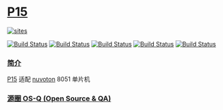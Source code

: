 ﻿# [P15](https://github.com/OS-Q/P15)

[![sites](http://182.61.61.133/link/resources/OSQ.png)](http://www.OS-Q.com)

[![Build Status](https://github.com/OS-Q/P15/workflows/CI/badge.svg)](https://github.com/OS-Q/P15/actions/workflows/CI.yml)
[![Build Status](https://github.com/OS-Q/P15/workflows/CD/badge.svg)](https://github.com/OS-Q/P15/actions/workflows/CD.yml)
[![Build Status](https://circleci.com/gh/OS-Q/P15.svg?style=svg)](https://circleci.com/gh/OS-Q/P15)
[![Build Status](https://travis-ci.com/OS-Q/P15.svg?branch=master)](https://travis-ci.com/OS-Q/P15)
[![Build Status](https://cloud.drone.io/api/badges/OS-Q/P15/status.svg)](https://cloud.drone.io/OS-Q/P15)

### [简介](https://github.com/OS-Q/P15/wiki)

[P15](https://github.com/OS-Q/P15) 适配 [nuvoton](https://www.nuvoton.com/products/microcontrollers/8bit-8051-mcus/) 8051 单片机

### [源圈 OS-Q (Open Source & QA) ](http://www.OS-Q.com)
